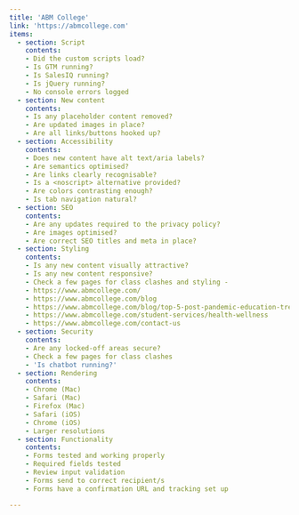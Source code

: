 ```yaml
---
title: 'ABM College'
link: 'https://abmcollege.com'
items:
  - section: Script
    contents:
    - Did the custom scripts load?
    - Is GTM running?
    - Is SalesIQ running?
    - Is jQuery running?
    - No console errors logged
  - section: New content
    contents:
    - Is any placeholder content removed?
    - Are updated images in place?
    - Are all links/buttons hooked up?
  - section: Accessibility
    contents:
    - Does new content have alt text/aria labels?
    - Are semantics optimised?
    - Are links clearly recognisable?
    - Is a <noscript> alternative provided?
    - Are colors contrasting enough?
    - Is tab navigation natural?
  - section: SEO
    contents:
    - Are any updates required to the privacy policy?
    - Are images optimised?
    - Are correct SEO titles and meta in place?
  - section: Styling
    contents:
    - Is any new content visually attractive?
    - Is any new content responsive?
    - Check a few pages for class clashes and styling -
    - https://www.abmcollege.com/
    - https://www.abmcollege.com/blog
    - https://www.abmcollege.com/blog/top-5-post-pandemic-education-trends
    - https://www.abmcollege.com/student-services/health-wellness
    - https://www.abmcollege.com/contact-us
  - section: Security
    contents:
    - Are any locked-off areas secure?
    - Check a few pages for class clashes
    - 'Is chatbot running?'
  - section: Rendering
    contents:
    - Chrome (Mac)
    - Safari (Mac)
    - Firefox (Mac)
    - Safari (iOS)
    - Chrome (iOS)
    - Larger resolutions
  - section: Functionality
    contents:
    - Forms tested and working properly
    - Required fields tested
    - Review input validation
    - Forms send to correct recipient/s
    - Forms have a confirmation URL and tracking set up

---
```

